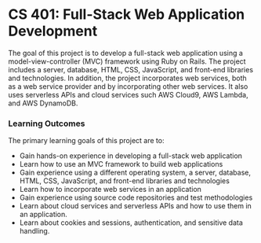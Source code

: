 # CS 401: Full-Stack Web Application Development
The goal of this project is to develop a full-stack web application using a model-view-controller (MVC) framework using Ruby on Rails. The project includes a server, database, HTML, CSS, JavaScript, and front-end libraries and technologies. In addition, the project incorporates web services, both as a web service provider and by incorporating other web services. It also uses serverless APIs and cloud services such AWS Cloud9, AWS Lambda, and AWS DynamoDB.

<h3>Learning Outcomes</h3>
The primary learning goals of this project are to:

* Gain hands-on experience in developing a full-stack web application
* Learn how to use an MVC framework to build web applications
* Gain experience using a different operating system, a server, database, HTML, CSS, JavaScript, and front-end libraries and technologies
* Learn how to incorporate web services in an application
* Gain experience using source code repositories and test methodologies
* Learn about cloud services and serverless APIs and how to use them in an application.
* Learn about cookies and sessions, authentication, and sensitive data handling.



